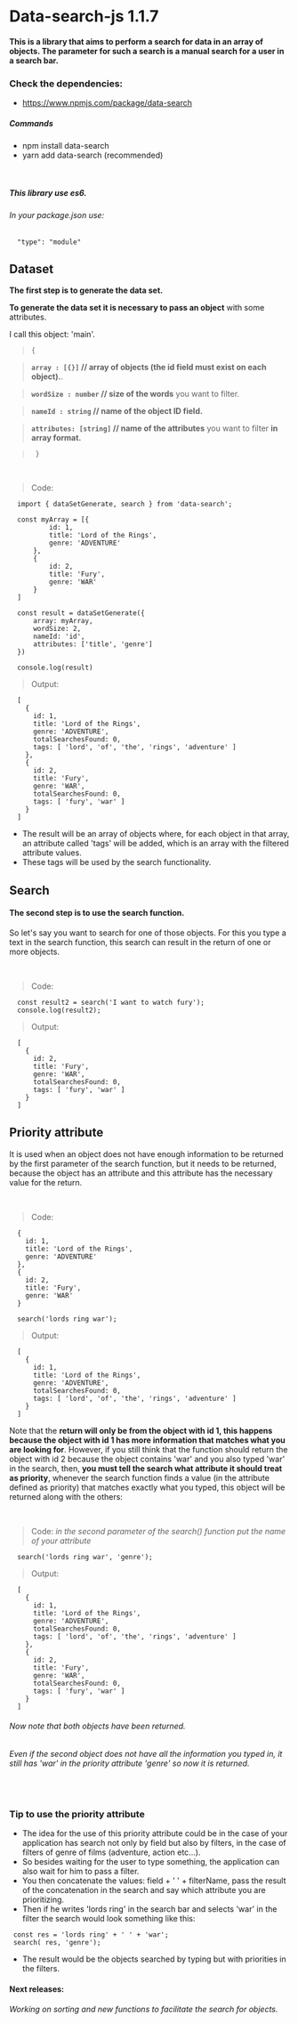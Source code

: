   # Data-search-js  1.1.7
  #### This is a library that aims to perform a search for data in an array of objects. The parameter for such a search is a manual search for a user in a search bar.
  ### **Check the dependencies:**
  - https://www.npmjs.com/package/data-search
  
  ##### **Commands**

   - npm install data-search
   - yarn add data-search (recommended)

<br/>

  ##### **This library use es6.**

  ###### *In your package.json use:*
      "type": "module"

  ## **Dataset**
  **The first step is to generate the data set.**
  
  **To generate the data set it is necessary to pass an object** with some attributes. 
  
  I call this object: 'main'.
  
  >`{`

  > **`array : [{}]` // array of objects (the id field must exist on each object).**.

  > **`wordSize : number` // size of the words** you want to filter.

  > **`nameId : string` // name of the object ID field.**

  > **`attributes: [string]` // name of the attributes** you want to filter **in array format.**

  >` }`

<br/>

  > Code:
```
  import { dataSetGenerate, search } from 'data-search';

  const myArray = [{
          id: 1,
          title: 'Lord of the Rings',
          genre: 'ADVENTURE'
      },
      {
          id: 2,
          title: 'Fury',
          genre: 'WAR'
      }
  ]

  const result = dataSetGenerate({
      array: myArray,
      wordSize: 2,
      nameId: 'id',
      attributes: ['title', 'genre']
  })

  console.log(result)
``` 
  > Output:
```
  [
    {
      id: 1,
      title: 'Lord of the Rings',
      genre: 'ADVENTURE',
      totalSearchesFound: 0,
      tags: [ 'lord', 'of', 'the', 'rings', 'adventure' ]
    },
    {
      id: 2,
      title: 'Fury',
      genre: 'WAR',
      totalSearchesFound: 0,
      tags: [ 'fury', 'war' ]
    }
  ]
```
  - The result will be an array of objects where, for each object in that array, an attribute called 'tags' will be added, which is an array with the filtered attribute values. 
  - These tags will be used by the search functionality.


  ## **Search**
  #### **The second step is to use the search function.**

  So let's say you want to search for one of those objects. For this you type a text in the search function, this search can result in the return of one or more objects.

<br/>

  > Code:
```
  const result2 = search('I want to watch fury');
  console.log(result2);
```
  > Output:
```
  [
    {       
      id: 2,
      title: 'Fury',
      genre: 'WAR',
      totalSearchesFound: 0,
      tags: [ 'fury', 'war' ]
    }
  ]
```

  ## **Priority attribute**
  It is used when an object does not have enough information to be returned by the first parameter of the search function, but it needs to be returned, because the object has an attribute and this attribute has the necessary value for the return.

<br/>

  > Code:
```
  {
    id: 1,
    title: 'Lord of the Rings',
    genre: 'ADVENTURE'
  },
  {
    id: 2,
    title: 'Fury',
    genre: 'WAR'
  }

  search('lords ring war');
```

  > Output:
```
  [
    {
      id: 1,
      title: 'Lord of the Rings',
      genre: 'ADVENTURE',
      totalSearchesFound: 0,
      tags: [ 'lord', 'of', 'the', 'rings', 'adventure' ]
    }
  ]
```
   Note that the **return will only be from the object with id 1, this happens because the object with id 1 has more information that matches what you are looking for**. However, if you still think that the function should return the object with id 2 because the object contains 'war' and you also typed 'war' in the search, then, **you must tell the search what attribute it should treat as priority**, whenever the search function finds a value (in the attribute defined as priority) that matches exactly what you typed, this object will be returned along with the others:

<br/>

  > Code: *in the second parameter of the search() function put the name of your attribute*
```
  search('lords ring war', 'genre');
```
  > Output:
```
  [
    {
      id: 1,
      title: 'Lord of the Rings',
      genre: 'ADVENTURE',
      totalSearchesFound: 0,
      tags: [ 'lord', 'of', 'the', 'rings', 'adventure' ]
    },
    {
      id: 2,
      title: 'Fury',
      genre: 'WAR',
      totalSearchesFound: 0,
      tags: [ 'fury', 'war' ]
    }
  ]
```
 ###### Now note that both objects have been returned.
 ###### Even if the second object does not have all the information you typed in, it still has 'war' in the priority attribute 'genre' so now it is returned.
 
 <br/>

### **Tip to use the priority attribute**

 - The idea for the use of this priority attribute could be in the case of your application has search not only by field but also by filters, in the case of filters of genre of films (adventure, action etc...). 
 - So besides waiting for the user to type something, the application can also wait for him to pass a filter. 
 - You then concatenate the values: field + ' ' + filterName, pass the result of the concatenation in the search and say which attribute you are prioritizing.
 - Then if he writes 'lords ring' in the search bar and selects 'war' in the filter the search would look something like this:
```
 const res = 'lords ring' + ' ' + 'war';
 search( res, 'genre');
```
 - The result would be the objects searched by typing but with priorities in the filters.


#### Next releases:

###### Working on sorting and new functions to facilitate the search for objects.

